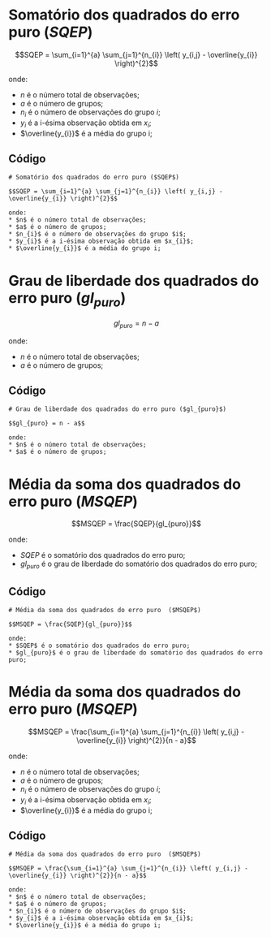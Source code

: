 # Somatório dos quadrados do erro puro ($SQEP$)

$$SQEP = \sum_{i=1}^{a} \sum_{j=1}^{n_{i}} \left( y_{i,j} - \overline{y_{i}} \right)^{2}$$

onde:
* $n$ é o número total de observações;
* $a$ é o número de grupos;
* $n_{i}$ é o número de observações do grupo $i$;
* $y_{i}$ é a i-ésima observação obtida em $x_{i}$;
* $\overline{y_{i}}$ é a média do grupo i;

## Código

```
# Somatório dos quadrados do erro puro ($SQEP$)

$$SQEP = \sum_{i=1}^{a} \sum_{j=1}^{n_{i}} \left( y_{i,j} - \overline{y_{i}} \right)^{2}$$

onde:
* $n$ é o número total de observações;
* $a$ é o número de grupos;
* $n_{i}$ é o número de observações do grupo $i$;
* $y_{i}$ é a i-ésima observação obtida em $x_{i}$;
* $\overline{y_{i}}$ é a média do grupo i;
```

# Grau de liberdade dos quadrados do erro puro ($gl_{puro}$)

$$gl_{puro} = n - a$$

onde:
* $n$ é o número total de observações;
* $a$ é o número de grupos;

## Código

```
# Grau de liberdade dos quadrados do erro puro ($gl_{puro}$)

$$gl_{puro} = n - a$$

onde:
* $n$ é o número total de observações;
* $a$ é o número de grupos;
```

# Média da soma dos quadrados do erro puro  ($MSQEP$)

$$MSQEP = \frac{SQEP}{gl_{puro}}$$

onde:
* $SQEP$ é o somatório dos quadrados do erro puro;
* $gl_{puro}$ é o grau de liberdade do somatório dos quadrados do erro puro;

## Código

```
# Média da soma dos quadrados do erro puro  ($MSQEP$)

$$MSQEP = \frac{SQEP}{gl_{puro}}$$

onde:
* $SQEP$ é o somatório dos quadrados do erro puro;
* $gl_{puro}$ é o grau de liberdade do somatório dos quadrados do erro puro;
```

# Média da soma dos quadrados do erro puro  ($MSQEP$)

$$MSQEP = \frac{\sum_{i=1}^{a} \sum_{j=1}^{n_{i}} \left( y_{i,j} - \overline{y_{i}} \right)^{2}}{n - a}$$

onde:
* $n$ é o número total de observações;
* $a$ é o número de grupos;
* $n_{i}$ é o número de observações do grupo $i$;
* $y_{i}$ é a i-ésima observação obtida em $x_{i}$;
* $\overline{y_{i}}$ é a média do grupo i;

## Código

```
# Média da soma dos quadrados do erro puro  ($MSQEP$)

$$MSQEP = \frac{\sum_{i=1}^{a} \sum_{j=1}^{n_{i}} \left( y_{i,j} - \overline{y_{i}} \right)^{2}}{n - a}$$

onde:
* $n$ é o número total de observações;
* $a$ é o número de grupos;
* $n_{i}$ é o número de observações do grupo $i$;
* $y_{i}$ é a i-ésima observação obtida em $x_{i}$;
* $\overline{y_{i}}$ é a média do grupo i;
```